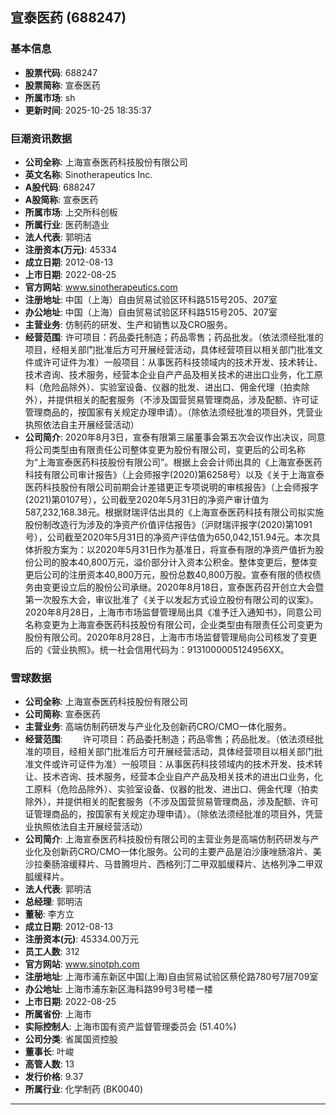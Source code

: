 ## 宣泰医药 (688247)

### 基本信息

- **股票代码**: 688247
- **股票简称**: 宣泰医药
- **所属市场**: sh
- **更新时间**: 2025-10-25 18:35:37

### 巨潮资讯数据

- **公司全称**: 上海宣泰医药科技股份有限公司
- **英文名称**: Sinotherapeutics Inc.
- **A股代码**: 688247
- **A股简称**: 宣泰医药
- **所属市场**: 上交所科创板
- **所属行业**: 医药制造业
- **法人代表**: 郭明洁
- **注册资本(万元)**: 45334
- **成立日期**: 2012-08-13
- **上市日期**: 2022-08-25
- **官方网站**: www.sinotherapeutics.com
- **注册地址**: 中国（上海）自由贸易试验区环科路515号205、207室
- **办公地址**: 中国（上海）自由贸易试验区环科路515号205、207室
- **主营业务**: 仿制药的研发、生产和销售以及CRO服务。
- **经营范围**: 许可项目：药品委托制造；药品零售；药品批发。（依法须经批准的项目，经相关部门批准后方可开展经营活动，具体经营项目以相关部门批准文件或许可证件为准）一般项目：从事医药科技领域内的技术开发、技术转让、技术咨询、技术服务，经营本企业自产产品及相关技术的进出口业务，化工原料（危险品除外）、实验室设备、仪器的批发、进出口、佣金代理（拍卖除外），并提供相关的配套服务（不涉及国营贸易管理商品，涉及配额、许可证管理商品的，按国家有关规定办理申请）。（除依法须经批准的项目外，凭营业执照依法自主开展经营活动）
- **公司简介**: 2020年8月3日，宣泰有限第三届董事会第五次会议作出决议，同意将公司类型由有限责任公司整体变更为股份有限公司，变更后的公司名称为“上海宣泰医药科技股份有限公司”。根据上会会计师出具的《上海宣泰医药科技有限公司审计报告》（上会师报字(2020)第6258号）以及《关于上海宣泰医药科技股份有限公司前期会计差错更正专项说明的审核报告》（上会师报字(2021)第0107号），公司截至2020年5月31日的净资产审计值为587,232,168.38元。根据财瑞评估出具的《上海宣泰医药科技有限公司拟实施股份制改造行为涉及的净资产价值评估报告》（沪财瑞评报字(2020)第1091号），公司截至2020年5月31日的净资产评估值为650,042,151.94元。本次具体折股方案为：以2020年5月31日作为基准日，将宣泰有限的净资产值折为股份公司的股本40,800万元，溢价部分计入资本公积金。整体变更后，整体变更后公司的注册资本40,800万元，股份总数40,800万股。宣泰有限的债权债务由变更设立后的股份公司承继。2020年8月18日，宣泰医药召开创立大会暨第一次股东大会，审议批准了《关于以发起方式设立股份有限公司的议案》。2020年8月28日，上海市市场监督管理局出具《准予迁入通知书》，同意公司名称变更为上海宣泰医药科技股份有限公司，企业类型由有限责任公司变更为股份有限公司。2020年8月28日，上海市市场监督管理局向公司核发了变更后的《营业执照》。统一社会信用代码为：9131000005124956XX。

### 雪球数据

- **公司全称**: 上海宣泰医药科技股份有限公司
- **公司简称**: 宣泰医药
- **主营业务**: 高端仿制药研发与产业化及创新药CRO/CMO一体化服务。
- **经营范围**: 　　许可项目：药品委托制造；药品零售；药品批发。（依法须经批准的项目，经相关部门批准后方可开展经营活动，具体经营项目以相关部门批准文件或许可证件为准）一般项目：从事医药科技领域内的技术开发、技术转让、技术咨询、技术服务，经营本企业自产产品及相关技术的进出口业务，化工原料（危险品除外）、实验室设备、仪器的批发、进出口、佣金代理（拍卖除外），并提供相关的配套服务（不涉及国营贸易管理商品，涉及配额、许可证管理商品的，按国家有关规定办理申请）。（除依法须经批准的项目外，凭营业执照依法自主开展经营活动）
- **公司简介**: 上海宣泰医药科技股份有限公司的主营业务是高端仿制药研发与产业化及创新药CRO/CMO一体化服务。公司的主要产品是泊沙康唑肠溶片、美沙拉秦肠溶缓释片、马昔腾坦片、西格列汀二甲双胍缓释片、达格列净二甲双胍缓释片。
- **法人代表**: 郭明洁
- **总经理**: 郭明洁
- **董秘**: 李方立
- **成立日期**: 2012-08-13
- **注册资本(元)**: 45334.00万元
- **员工人数**: 312
- **官方网站**: www.sinotph.com
- **注册地址**: 上海市浦东新区中国(上海)自由贸易试验区蔡伦路780号7层709室
- **办公地址**: 上海市浦东新区海科路99号3号楼一楼
- **上市日期**: 2022-08-25
- **所属省份**: 上海市
- **实际控制人**: 上海市国有资产监督管理委员会 (51.40%)
- **公司分类**: 省属国资控股
- **董事长**: 叶峻
- **高管人数**: 13
- **发行价格**: 9.37
- **所属行业**: 化学制药 (BK0040)

---